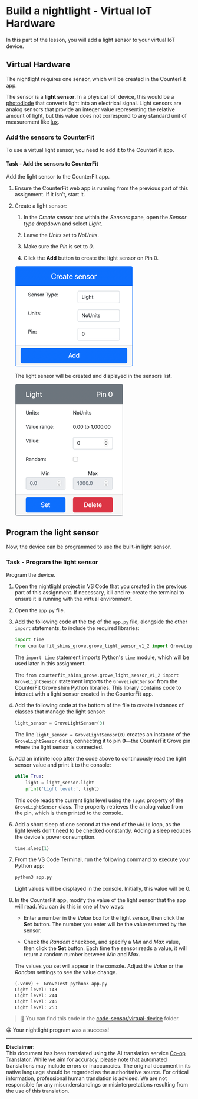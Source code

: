 <!--
CO_OP_TRANSLATOR_METADATA:
{
  "original_hash": "11f10c6760fb8202cf368422702fdf70",
  "translation_date": "2025-08-28T20:09:56+00:00",
  "source_file": "1-getting-started/lessons/3-sensors-and-actuators/virtual-device-sensor.md",
  "language_code": "en"
}
-->
# Build a nightlight - Virtual IoT Hardware

In this part of the lesson, you will add a light sensor to your virtual IoT device.

## Virtual Hardware

The nightlight requires one sensor, which will be created in the CounterFit app.

The sensor is a **light sensor**. In a physical IoT device, this would be a [photodiode](https://wikipedia.org/wiki/Photodiode) that converts light into an electrical signal. Light sensors are analog sensors that provide an integer value representing the relative amount of light, but this value does not correspond to any standard unit of measurement like [lux](https://wikipedia.org/wiki/Lux).

### Add the sensors to CounterFit

To use a virtual light sensor, you need to add it to the CounterFit app.

#### Task - Add the sensors to CounterFit

Add the light sensor to the CounterFit app.

1. Ensure the CounterFit web app is running from the previous part of this assignment. If it isn’t, start it.

1. Create a light sensor:

    1. In the *Create sensor* box within the *Sensors* pane, open the *Sensor type* dropdown and select *Light*.

    1. Leave the *Units* set to *NoUnits*.

    1. Make sure the *Pin* is set to *0*.

    1. Click the **Add** button to create the light sensor on Pin 0.

    ![The light sensor settings](../../../../../translated_images/counterfit-create-light-sensor.9f36a5e0d4458d8d554d54b34d2c806d56093d6e49fddcda2d20f6fef7f5cce1.en.png)

    The light sensor will be created and displayed in the sensors list.

    ![The light sensor created](../../../../../translated_images/counterfit-light-sensor.5d0f5584df56b90f6b2561910d9cb20dfbd73eeff2177c238d38f4de54aefae1.en.png)

## Program the light sensor

Now, the device can be programmed to use the built-in light sensor.

### Task - Program the light sensor

Program the device.

1. Open the nightlight project in VS Code that you created in the previous part of this assignment. If necessary, kill and re-create the terminal to ensure it is running with the virtual environment.

1. Open the `app.py` file.

1. Add the following code at the top of the `app.py` file, alongside the other `import` statements, to include the required libraries:

    ```python
    import time
    from counterfit_shims_grove.grove_light_sensor_v1_2 import GroveLightSensor
    ```

    The `import time` statement imports Python's `time` module, which will be used later in this assignment.

    The `from counterfit_shims_grove.grove_light_sensor_v1_2 import GroveLightSensor` statement imports the `GroveLightSensor` from the CounterFit Grove shim Python libraries. This library contains code to interact with a light sensor created in the CounterFit app.

1. Add the following code at the bottom of the file to create instances of classes that manage the light sensor:

    ```python
    light_sensor = GroveLightSensor(0)
    ```

    The line `light_sensor = GroveLightSensor(0)` creates an instance of the `GroveLightSensor` class, connecting it to pin **0**—the CounterFit Grove pin where the light sensor is connected.

1. Add an infinite loop after the code above to continuously read the light sensor value and print it to the console:

    ```python
    while True:
        light = light_sensor.light
        print('Light level:', light)
    ```

    This code reads the current light level using the `light` property of the `GroveLightSensor` class. The property retrieves the analog value from the pin, which is then printed to the console.

1. Add a short sleep of one second at the end of the `while` loop, as the light levels don’t need to be checked constantly. Adding a sleep reduces the device's power consumption.

    ```python
    time.sleep(1)
    ```

1. From the VS Code Terminal, run the following command to execute your Python app:

    ```sh
    python3 app.py
    ```

    Light values will be displayed in the console. Initially, this value will be 0.

1. In the CounterFit app, modify the value of the light sensor that the app will read. You can do this in one of two ways:

    * Enter a number in the *Value* box for the light sensor, then click the **Set** button. The number you enter will be the value returned by the sensor.

    * Check the *Random* checkbox, and specify a *Min* and *Max* value, then click the **Set** button. Each time the sensor reads a value, it will return a random number between *Min* and *Max*.

    The values you set will appear in the console. Adjust the *Value* or the *Random* settings to see the value change.

    ```output
    (.venv) ➜  GroveTest python3 app.py 
    Light level: 143
    Light level: 244
    Light level: 246
    Light level: 253
    ```

> 💁 You can find this code in the [code-sensor/virtual-device](../../../../../1-getting-started/lessons/3-sensors-and-actuators/code-sensor/virtual-device) folder.

😀 Your nightlight program was a success!

---

**Disclaimer**:  
This document has been translated using the AI translation service [Co-op Translator](https://github.com/Azure/co-op-translator). While we aim for accuracy, please note that automated translations may include errors or inaccuracies. The original document in its native language should be regarded as the authoritative source. For critical information, professional human translation is advised. We are not responsible for any misunderstandings or misinterpretations resulting from the use of this translation.
